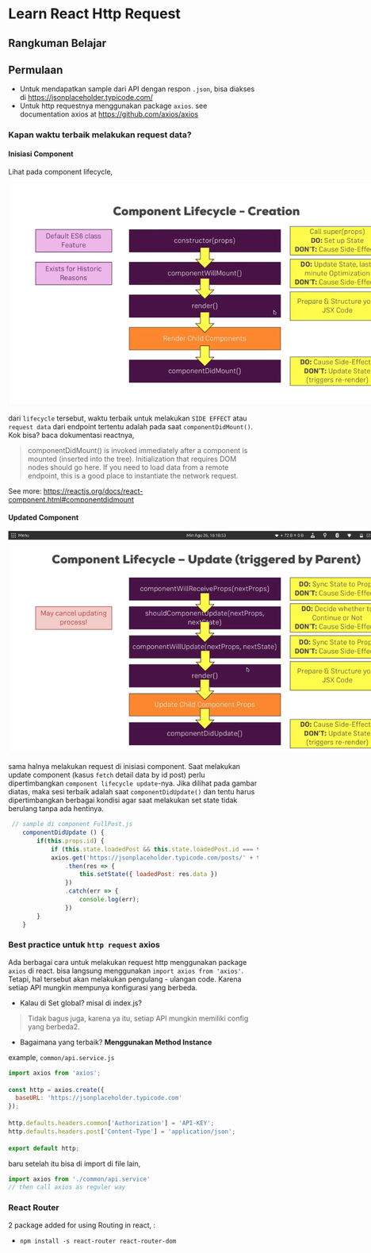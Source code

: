 # Learn React Http Request

## Rangkuman Belajar

## Permulaan
- Untuk mendapatkan sample dari API dengan respon `.json`, bisa diakses di https://jsonplaceholder.typicode.com/
- Untuk http requestnya menggunakan package `axios`. 
see documentation axios at https://github.com/axios/axios



### Kapan waktu terbaik melakukan request data?

#### Inisiasi Component
Lihat pada component lifecycle,
<center>
  <img src='./docs/images/react-component-lifecycle.png' style='max-width: 800px'>
</center>

dari `lifecycle` tersebut, waktu terbaik untuk melakukan `SIDE EFFECT` atau `request data` dari endpoint tertentu adalah pada saat `componentDidMount()`. Kok bisa? baca dokumentasi reactnya,
> componentDidMount() is invoked immediately after a component is mounted (inserted into the tree). Initialization that requires DOM nodes should go here. If you need to load data from a remote endpoint, this is a good place to instantiate the network request.

See more: https://reactjs.org/docs/react-component.html#componentdidmount

#### Updated Component
<center>
  <img src='./docs/images/update-lifecycle.png' style='max-width: 800px'>
</center>

sama halnya melakukan request di inisiasi component. Saat melakukan update component (kasus `fetch` detail data by id post) perlu dipertimbangkan `component lifecycle update`-nya. Jika dilihat pada gambar diatas, maka sesi terbaik adalah saat `componentDidUpdate()` dan tentu harus dipertimbangkan berbagai kondisi agar saat melakukan set state tidak berulang tanpa ada hentinya.

```js
 // sample di component FullPost.js
    componentDidUpdate () {
        if(this.props.id) {
            if (this.state.loadedPost && this.state.loadedPost.id === this.props.id) return;
            axios.get('https://jsonplaceholder.typicode.com/posts/' + this.props.id)
                .then(res => {
                    this.setState({ loadedPost: res.data })
                })
                .catch(err => {
                    console.log(err);
                })
        }
    }
```

### Best practice untuk `http request` axios

Ada berbagai cara untuk melakukan request http menggunakan package `axios` di react. bisa langsung menggunakan `import axios from 'axios'`. Tetapi, hal tersebut akan melakukan pengulang - ulangan code. Karena setiap API mungkin mempunya konfigurasi yang berbeda.

- Kalau di Set global? misal di index.js? 
> Tidak bagus juga, karena ya itu, setiap API mungkin memiliki config yang berbeda2. 

- Bagaimana yang terbaik? **Menggunakan Method Instance**

example, `common/api.service.js`
```js
import axios from 'axios';

const http = axios.create({
  baseURL: 'https://jsonplaceholder.typicode.com'
});

http.defaults.headers.common['Authorization'] = 'API-KEY';
http.defaults.headers.post['Content-Type'] = 'application/json';

export default http;
```

baru setelah itu bisa di import di file lain,
```js
import axios from './common/api.service'
// then call axios as reguler way 
```

### React Router
2 package added for using Routing in react, :
- `npm install -s react-router react-router-dom`